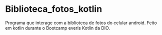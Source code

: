 # Biblioteca_fotos_kotlin
Programa que interage com a biblioteca de fotos do celular android.
Feito em kotlin durante o Bootcamp everis Kotlin da DIO.
